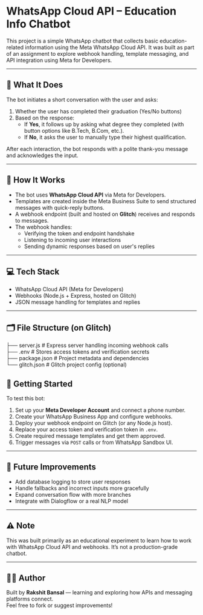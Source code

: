 # WhatsApp Cloud API – Education Info Chatbot

This project is a simple WhatsApp chatbot that collects basic education-related information using the Meta WhatsApp Cloud API. It was built as part of an assignment to explore webhook handling, template messaging, and API integration using Meta for Developers.

---

## 📌 What It Does

The bot initiates a short conversation with the user and asks:

1. Whether the user has completed their graduation (Yes/No buttons)
2. Based on the response:
   - If **Yes**, it follows up by asking what degree they completed (with button options like B.Tech, B.Com, etc.).
   - If **No**, it asks the user to manually type their highest qualification.

After each interaction, the bot responds with a polite thank-you message and acknowledges the input.

---

## 🔧 How It Works

- The bot uses **WhatsApp Cloud API** via Meta for Developers.
- Templates are created inside the Meta Business Suite to send structured messages with quick-reply buttons.
- A webhook endpoint (built and hosted on **Glitch**) receives and responds to messages.
- The webhook handles:
  - Verifying the token and endpoint handshake
  - Listening to incoming user interactions
  - Sending dynamic responses based on user's replies

---

## 💻 Tech Stack

- WhatsApp Cloud API (Meta for Developers)
- Webhooks (Node.js + Express, hosted on Glitch)
- JSON message handling for templates and replies

---

## 🗂️ File Structure (on Glitch)

├── server.js # Express server handling incoming webhook calls  
├── .env # Stores access tokens and verification secrets  
├── package.json # Project metadata and dependencies  
└── glitch.json # Glitch project config (optional)


## 🚀 Getting Started

To test this bot:

1. Set up your **Meta Developer Account** and connect a phone number.
2. Create your WhatsApp Business App and configure webhooks.
3. Deploy your webhook endpoint on Glitch (or any Node.js host).
4. Replace your access token and verification token in `.env`.
5. Create required message templates and get them approved.
6. Trigger messages via `POST` calls or from WhatsApp Sandbox UI.

---

## 🌱 Future Improvements

- Add database logging to store user responses
- Handle fallbacks and incorrect inputs more gracefully
- Expand conversation flow with more branches
- Integrate with Dialogflow or a real NLP model

---

## ⚠️ Note

This was built primarily as an educational experiment to learn how to work with WhatsApp Cloud API and webhooks. It’s not a production-grade chatbot.

---

## 🧑‍💻 Author

Built by **Rakshit Bansal** — learning and exploring how APIs and messaging platforms connect.  
Feel free to fork or suggest improvements!


